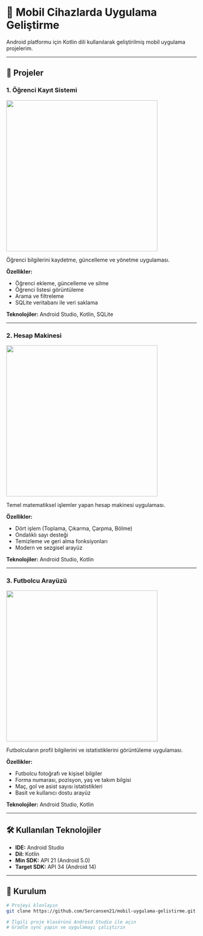 # 📱 Mobil Cihazlarda Uygulama Geliştirme

Android platformu için Kotlin dili kullanılarak geliştirilmiş mobil uygulama projelerim.

---

## 🎯 Projeler

### 1. Öğrenci Kayıt Sistemi

<img src="ogrenci-kayit-sistemi/screenshots/screenshot.png" width="400">

Öğrenci bilgilerini kaydetme, güncelleme ve yönetme uygulaması.

**Özellikler:**
- Öğrenci ekleme, güncelleme ve silme  
- Öğrenci listesi görüntüleme  
- Arama ve filtreleme  
- SQLite veritabanı ile veri saklama  

**Teknolojiler:** Android Studio, Kotlin, SQLite

---

### 2. Hesap Makinesi

<img src="hesap-makinesi/screenshots/screenshot.png" width="400">

Temel matematiksel işlemler yapan hesap makinesi uygulaması.

**Özellikler:**
- Dört işlem (Toplama, Çıkarma, Çarpma, Bölme)  
- Ondalıklı sayı desteği  
- Temizleme ve geri alma fonksiyonları  
- Modern ve sezgisel arayüz  

**Teknolojiler:** Android Studio, Kotlin

---

### 3. Futbolcu Arayüzü

<img src="Futbol_arayuz\screenshots/screenshot.png" width="400">

Futbolcuların profil bilgilerini ve istatistiklerini görüntüleme uygulaması.

**Özellikler:**
- Futbolcu fotoğrafı ve kişisel bilgiler  
- Forma numarası, pozisyon, yaş ve takım bilgisi  
- Maç, gol ve asist sayısı istatistikleri  
- Basit ve kullanıcı dostu arayüz  

**Teknolojiler:** Android Studio, Kotlin

---

## 🛠️ Kullanılan Teknolojiler

- **IDE:** Android Studio  
- **Dil:** Kotlin  
- **Min SDK:** API 21 (Android 5.0)  
- **Target SDK:** API 34 (Android 14)

---

## 🚀 Kurulum

```bash
# Projeyi klonlayın
git clone https://github.com/Sercansen21/mobil-uygulama-gelistirme.git

# İlgili proje klasörünü Android Studio ile açın
# Gradle sync yapın ve uygulamayı çalıştırın
